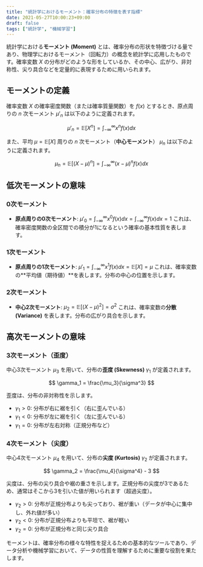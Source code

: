 ```yaml
---
title: "統計学におけるモーメント：確率分布の特徴を表す指標"
date: 2021-05-27T10:00:23+09:00
draft: false
tags: ["統計学", "機械学習"] 
---
```

<!--more-->
統計学における**モーメント (Moment)** とは、確率分布の形状を特徴づける量であり、物理学におけるモーメント（回転力）の概念を統計学に応用したものです。確率変数 $X$ の分布がどのような形をしているか、その中心、広がり、非対称性、尖り具合などを定量的に表現するために用いられます。

## モーメントの定義

確率変数 $X$ の確率密度関数（または確率質量関数）を $f(x)$ とするとき、原点周りの $n$ 次モーメント $\mu'_n$ は以下のように定義されます。

$$ \mu'_n = \mathbb{E}[X^n] = \int_{-\infty}^{\infty} x^n f(x) dx $$

また、平均 $\mu = \mathbb{E}[X]$ 周りの $n$ 次モーメント（**中心モーメント**） $\mu_n$ は以下のように定義されます。

$$ \mu_n = \mathbb{E}[(X - \mu)^n] = \int_{-\infty}^{\infty} (x - \mu)^n f(x) dx $$

## 低次モーメントの意味

### 0次モーメント

-   **原点周りの0次モーメント**: $\mu'_0 = \int_{-\infty}^{\infty} x^0 f(x) dx = \int_{-\infty}^{\infty} f(x) dx = 1$
    これは、確率密度関数の全区間での積分が1になるという確率の基本性質を表します。

### 1次モーメント

-   **原点周りの1次モーメント**: $\mu'_1 = \int_{-\infty}^{\infty} x^1 f(x) dx = \mathbb{E}[X] = \mu$
    これは、確率変数の**平均値（期待値）**を表します。分布の中心の位置を示します。

### 2次モーメント

-   **中心2次モーメント**: $\mu_2 = \mathbb{E}[(X - \mu)^2] = \sigma^2$
    これは、確率変数の**分散 (Variance)** を表します。分布の広がり具合を示します。

## 高次モーメントの意味

### 3次モーメント（歪度）

中心3次モーメント $\mu_3$ を用いて、分布の**歪度 (Skewness)** $\gamma_1$ が定義されます。

$$ \gamma_1 = \frac{\mu_3}{\sigma^3} $$

歪度は、分布の非対称性を示します。
-   $\gamma_1 > 0$: 分布が右に裾を引く（右に歪んでいる）
-   $\gamma_1 < 0$: 分布が左に裾を引く（左に歪んでいる）
-   $\gamma_1 = 0$: 分布が左右対称（正規分布など）

### 4次モーメント（尖度）

中心4次モーメント $\mu_4$ を用いて、分布の**尖度 (Kurtosis)** $\gamma_2$ が定義されます。

$$ \gamma_2 = \frac{\mu_4}{\sigma^4} - 3 $$

尖度は、分布の尖り具合や裾の重さを示します。正規分布の尖度が3であるため、通常はそこから3を引いた値が用いられます（超過尖度）。
-   $\gamma_2 > 0$: 分布が正規分布よりも尖っており、裾が重い（データが中心に集中し、外れ値が多い）
-   $\gamma_2 < 0$: 分布が正規分布よりも平坦で、裾が軽い
-   $\gamma_2 = 0$: 分布が正規分布と同じ尖り具合

モーメントは、確率分布の様々な特性を捉えるための基本的なツールであり、データ分析や機械学習において、データの性質を理解するために重要な役割を果たします。
